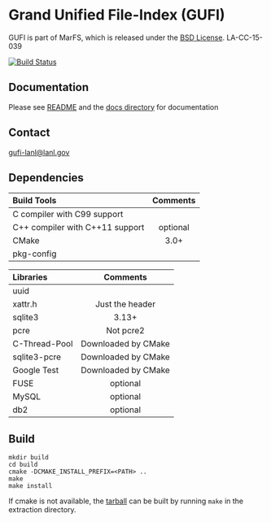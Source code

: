 # Grand Unified File-Index (GUFI)

GUFI is part of MarFS, which is released under the [BSD License](LICENSE.txt).
LA-CC-15-039

[![Build Status](https://travis-ci.com/mar-file-system/GUFI.svg?branch=master)](https://travis-ci.com/mar-file-system/GUFI)

## Documentation
Please see [README](README) and the [docs directory](docs) for documentation

## Contact
gufi-lanl@lanl.gov

## Dependencies
| Build Tools                     |  Comments           |
| :------------------------------ | :-----------------: |
| C compiler with C99 support     |                     |
| C++ compiler with C++11 support | optional            |
| CMake                           | 3.0+                |
| pkg-config                      |                     |

| Libraries                       | Comments            |
| :------------------------------ | :-----------------: |
| uuid                            |                     |
| xattr.h                         | Just the header     |
| sqlite3                         | 3.13+               |
| pcre                            | Not pcre2           |
| C-Thread-Pool                   | Downloaded by CMake |
| sqlite3-pcre                    | Downloaded by CMake |
| Google Test                     | Downloaded by CMake |
| FUSE                            | optional            |
| MySQL                           | optional            |
| db2                             | optional            |

## Build
```
mkdir build
cd build
cmake -DCMAKE_INSTALL_PREFIX=<PATH> ..
make
make install
```

If cmake is not available, the [tarball](https://github.com/mar-file-system/GUFI/raw/tarball/gufi.tar.gz) can be built by running `make` in the extraction directory.